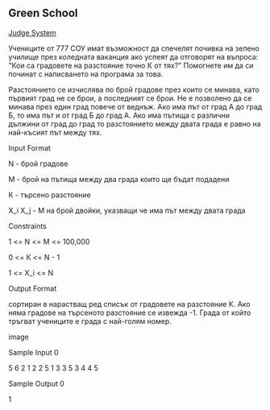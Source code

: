 ## Green School

[Judge System](https://www.hackerrank.com/contests/sda-2019-2020-test-5/challenges/challenge-2299)

Учениците от 777 СОУ имат възможност да спечелят почивка на зелено училище през коледната ваканция ако успеят да отговорят на въпроса: "Кои са градовете на разстояние точно К от тях?" Помогнете им да си починат с написването на програма за това.

Разстоянието се изчислява по брой градове през които се минава, като първият град не се брои, а последният се брои. Не е позволено да се минава през един град повече от веднъж. Ако има път от град А до град Б, то има път и от град Б до град А. Ако има пътища с различни дължини от град до град то разстоянието между двата града е равно на най-късият път между тях.

Input Format

N - брой градове

М - брой на пътища между два града които ще бъдат подадени

К - търсено разстояние

X_i X_j - M на брой двойки, указващи че има път между двата града

Constraints

1 <= N <= M <= 100,000

0 <= К <= N - 1

1 <= X_i <= N

Output Format

сортиран в нарастващ ред списък от градовете на разстояние К. Ако няма градове на търсеното разстояние се извежда -1. Града от който тръгват учениците е града с най-голям номер.

image

Sample Input 0

5 6 2
1 2
2 5
1 3 
3 5
3 4 
4 5

Sample Output 0

1 

